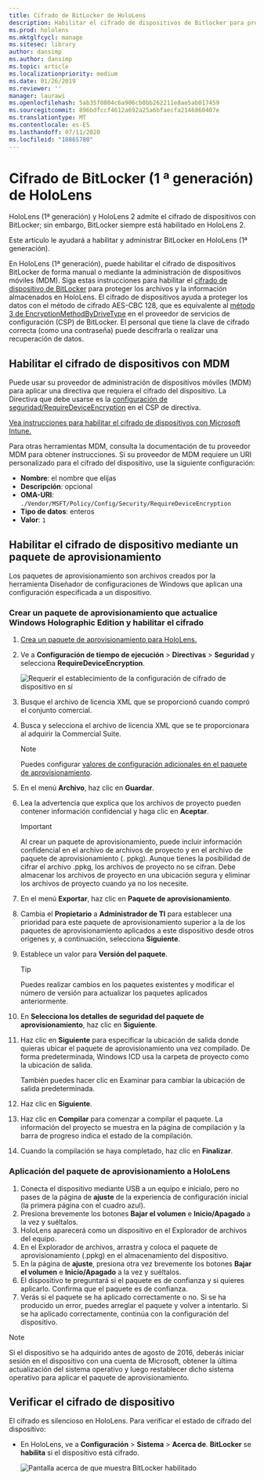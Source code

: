```yaml
---
title: Cifrado de BitLocker de HoloLens
description: Habilitar el cifrado de dispositivos de Bitlocker para proteger los archivos almacenados en HoloLens
ms.prod: hololens
ms.mktglfcycl: manage
ms.sitesec: library
author: dansimp
ms.author: dansimp
ms.topic: article
ms.localizationpriority: medium
ms.date: 01/26/2019
ms.reviewer: ''
manager: laurawi
ms.openlocfilehash: 5ab35f0804c6a906cb0bb262211e8ae5ab017459
ms.sourcegitcommit: 896bdfccf4612a692a25a6bfaecfa2146860407e
ms.translationtype: MT
ms.contentlocale: es-ES
ms.lasthandoff: 07/11/2020
ms.locfileid: "10865780"
---
```

# Cifrado de BitLocker (1 ª generación) de HoloLens

HoloLens (1ª generación) y HoloLens 2 admite el cifrado de dispositivos con BitLocker; sin embargo, BitLocker siempre está habilitado en HoloLens 2.

Este artículo le ayudará a habilitar y administrar BitLocker en HoloLens (1ª generación).

En HoloLens (1ª generación), puede habilitar el cifrado de dispositivos BitLocker de forma manual o mediante la administración de dispositivos móviles (MDM). Siga estas instrucciones para habilitar el [cifrado de dispositivo de BitLocker](https://docs.microsoft.com/windows/security/information-protection/bitlocker/bitlocker-device-encryption-overview-windows-10#bitlocker-device-encryption) para proteger los archivos y la información almacenados en HoloLens. El cifrado de dispositivos ayuda a proteger los datos con el método de cifrado AES-CBC 128, que es equivalente al [método 3 de EncryptionMethodByDriveType](https://docs.microsoft.com/windows/client-management/mdm/bitlocker-csp#encryptionmethodbydrivetype) en el proveedor de servicios de configuración (CSP) de BitLocker. El personal que tiene la clave de cifrado correcta (como una contraseña) puede descifrarla o realizar una recuperación de datos.

## Habilitar el cifrado de dispositivos con MDM

Puede usar su proveedor de administración de dispositivos móviles (MDM) para aplicar una directiva que requiera el cifrado del dispositivo. La Directiva que debe usarse es la [configuración de seguridad/RequireDeviceEncryption](https://docs.microsoft.com/windows/client-management/mdm/policy-csp-security#security-requiredeviceencryption) en el CSP de directiva.

[Vea instrucciones para habilitar el cifrado de dispositivos con Microsoft Intune.](https://docs.microsoft.com/intune/compliance-policy-create-windows#windows-holographic-for-business)

Para otras herramientas MDM, consulta la documentación de tu proveedor MDM para obtener instrucciones. Si su proveedor de MDM requiere un URI personalizado para el cifrado del dispositivo, use la siguiente configuración:

- **Nombre**: el nombre que elijas
- **Descripción**: opcional
- **OMA-URI**: `./Vendor/MSFT/Policy/Config/Security/RequireDeviceEncryption`
- **Tipo de datos**: enteros
- **Valor**: `1`

## Habilitar el cifrado de dispositivo mediante un paquete de aprovisionamiento

Los paquetes de aprovisionamiento son archivos creados por la herramienta Diseñador de configuraciones de Windows que aplican una configuración especificada a un dispositivo. 

### Crear un paquete de aprovisionamiento que actualice Windows Holographic Edition y habilitar el cifrado

1. [Crea un paquete de aprovisionamiento para HoloLens.](hololens-provisioning.md)
1. Ve a **Configuración de tiempo de ejecución** > **Directivas** > **Seguridad** y selecciona **RequireDeviceEncryption**.

    ![Requerir el establecimiento de la configuración de cifrado de dispositivo en sí](images/device-encryption.png)

1. Busque el archivo de licencia XML que se proporcionó cuando compró el conjunto comercial.

1. Busca y selecciona el archivo de licencia XML que se te proporcionara al adquirir la Commercial Suite.
    > [!NOTE]
    > Puedes configurar [valores de configuración adicionales en el paquete de aprovisionamiento](hololens-provisioning.md).

1. En el menú **Archivo**, haz clic en **Guardar**. 

1. Lea la advertencia que explica que los archivos de proyecto pueden contener información confidencial y haga clic en **Aceptar**.

    > [!IMPORTANT]
    > Al crear un paquete de aprovisionamiento, puede incluir información confidencial en el archivo de archivos de proyecto y en el archivo de paquete de aprovisionamiento (. ppkg). Aunque tienes la posibilidad de cifrar el archivo .ppkg, los archivos de proyecto no se cifran. Debe almacenar los archivos de proyecto en una ubicación segura y eliminar los archivos de proyecto cuando ya no los necesite.

1. En el menú **Exportar**, haz clic en **Paquete de aprovisionamiento**.
1. Cambia el **Propietario** a **Administrador de TI** para establecer una prioridad para este paquete de aprovisionamiento superior a la de los paquetes de aprovisionamiento aplicados a este dispositivo desde otros orígenes y, a continuación, selecciona **Siguiente**.
1. Establece un valor para **Versión del paquete**.

    > [!TIP]
    > Puedes realizar cambios en los paquetes existentes y modificar el número de versión para actualizar los paquetes aplicados anteriormente.

1. En **Selecciona los detalles de seguridad del paquete de aprovisionamiento**, haz clic en **Siguiente**.
1. Haz clic en **Siguiente** para especificar la ubicación de salida donde quieras ubicar el paquete de aprovisionamiento una vez compilado. De forma predeterminada, Windows ICD usa la carpeta de proyecto como la ubicación de salida.

    También puedes hacer clic en Examinar para cambiar la ubicación de salida predeterminada.

1. Haz clic en **Siguiente**.
1. Haz clic en **Compilar** para comenzar a compilar el paquete. La información del proyecto se muestra en la página de compilación y la barra de progreso indica el estado de la compilación.
1. Cuando la compilación se haya completado, haz clic en **Finalizar**.

### Aplicación del paquete de aprovisionamiento a HoloLens

1. Conecta el dispositivo mediante USB a un equipo e inícialo, pero no pases de la página de **ajuste** de la experiencia de configuración inicial (la primera página con el cuadro azul).
1. Presiona brevemente los botones **Bajar el volumen** e **Inicio/Apagado** a la vez y suéltalos.
1. HoloLens aparecerá como un dispositivo en el Explorador de archivos del equipo.
1. En el Explorador de archivos, arrastra y coloca el paquete de aprovisionamiento (.ppkg) en el almacenamiento del dispositivo.
1. En la página de **ajuste**, presiona otra vez brevemente los botones **Bajar el volumen** e **Inicio/Apagado** a la vez y suéltalos.
1. El dispositivo te preguntará si el paquete es de confianza y si quieres aplicarlo. Confirma que el paquete es de confianza.
1. Verás si el paquete se ha aplicado correctamente o no. Si se ha producido un error, puedes arreglar el paquete y volver a intentarlo. Si se ha aplicado correctamente, continúa con la configuración del dispositivo.

> [!NOTE]
> Si el dispositivo se ha adquirido antes de agosto de 2016, deberás iniciar sesión en el dispositivo con una cuenta de Microsoft, obtener la última actualización del sistema operativo y luego restablecer dicho sistema operativo para aplicar el paquete de aprovisionamiento.

## Verificar el cifrado de dispositivo

El cifrado es silencioso en HoloLens. Para verificar el estado de cifrado del dispositivo:

- En HoloLens, ve a **Configuración** > **Sistema** > **Acerca de**. **BitLocker** se **habilita** si el dispositivo está cifrado. 

    ![Pantalla acerca de que muestra BitLocker habilitado](images/about-encryption.png)
